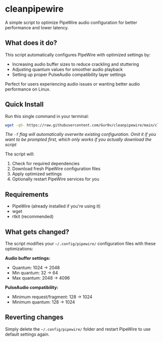 # cleanpipewire

A simple script to optimize PipeWire audio configuration for better performance and lower latency.

## What does it do?

This script automatically configures PipeWire with optimized settings by:

- Increasing audio buffer sizes to reduce crackling and stuttering
- Adjusting quantum values for smoother audio playback
- Setting up proper PulseAudio compatibility layer settings

Perfect for users experiencing audio issues or wanting better audio performance on Linux.

## Quick Install

Run this single command in your terminal:

```bash
wget -qO- https://raw.githubusercontent.com/Gur0v/cleanpipewire/main/cleanpipewire | sh -s -- -f
```

*The `-f` flag will automatically overwrite existing configuration. Omit it if you want to be prompted first, which only works if you actually download the script*

The script will:
1. Check for required dependencies
2. Download fresh PipeWire configuration files
3. Apply optimized settings
4. Optionally restart PipeWire services for you

## Requirements

- PipeWire (already installed if you're using it)
- wget
- rtkit (recommended)

## What gets changed?

The script modifies your `~/.config/pipewire/` configuration files with these optimizations:

**Audio buffer settings:**
- Quantum: 1024 → 2048
- Min quantum: 32 → 64
- Max quantum: 2048 → 4096

**PulseAudio compatibility:**
- Minimum request/fragment: 128 → 1024
- Minimum quantum: 128 → 1024

## Reverting changes

Simply delete the `~/.config/pipewire/` folder and restart PipeWire to use default settings again.
